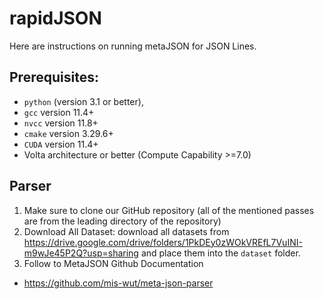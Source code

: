 # rapidJSON
Here are instructions on running metaJSON for JSON Lines.

## Prerequisites: 
- `python` (version 3.1 or better), 
- `gcc` version 11.4+
- `nvcc` version 11.8+
- `cmake` version 3.29.6+
- `CUDA` version 11.4+
- Volta architecture or better (Compute Capability >=7.0)


## Parser
1. Make sure to clone our GitHub repository (all of the mentioned passes are from the leading directory of the repository)
2. Download All Dataset: download all datasets from https://drive.google.com/drive/folders/1PkDEy0zWOkVREfL7VuINI-m9wJe45P2Q?usp=sharing and place them into the `dataset` folder.
3. Follow to MetaJSON Github Documentation
- https://github.com/mis-wut/meta-json-parser 
